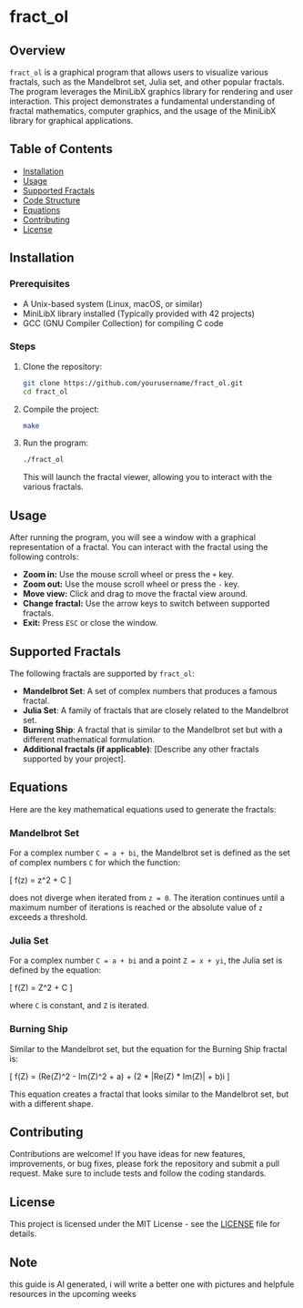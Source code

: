 # fract_ol

## Overview

`fract_ol` is a graphical program that allows users to visualize various fractals, such as the Mandelbrot set, Julia set, and other popular fractals. The program leverages the MiniLibX graphics library for rendering and user interaction. This project demonstrates a fundamental understanding of fractal mathematics, computer graphics, and the usage of the MiniLibX library for graphical applications.

## Table of Contents

- [Installation](#installation)
- [Usage](#usage)
- [Supported Fractals](#supported-fractals)
- [Code Structure](#code-structure)
- [Equations](#equations)
- [Contributing](#contributing)
- [License](#license)

## Installation

### Prerequisites

- A Unix-based system (Linux, macOS, or similar)
- MiniLibX library installed (Typically provided with 42 projects)
- GCC (GNU Compiler Collection) for compiling C code

### Steps

1. Clone the repository:
   ```bash
   git clone https://github.com/yourusername/fract_ol.git
   cd fract_ol
   ```

2. Compile the project:
   ```bash
   make
   ```

3. Run the program:
   ```bash
   ./fract_ol
   ```

   This will launch the fractal viewer, allowing you to interact with the various fractals.

## Usage

After running the program, you will see a window with a graphical representation of a fractal. You can interact with the fractal using the following controls:

- **Zoom in:** Use the mouse scroll wheel or press the `+` key.
- **Zoom out:** Use the mouse scroll wheel or press the `-` key.
- **Move view:** Click and drag to move the fractal view around.
- **Change fractal:** Use the arrow keys to switch between supported fractals.
- **Exit:** Press `ESC` or close the window.

## Supported Fractals

The following fractals are supported by `fract_ol`:

- **Mandelbrot Set**: A set of complex numbers that produces a famous fractal.
- **Julia Set**: A family of fractals that are closely related to the Mandelbrot set.
- **Burning Ship**: A fractal that is similar to the Mandelbrot set but with a different mathematical formulation.
- **Additional fractals (if applicable)**: [Describe any other fractals supported by your project].

## Equations

Here are the key mathematical equations used to generate the fractals:

### Mandelbrot Set

For a complex number `C = a + bi`, the Mandelbrot set is defined as the set of complex numbers `C` for which the function:

\[
f(z) = z^2 + C
\]

does not diverge when iterated from `z = 0`. The iteration continues until a maximum number of iterations is reached or the absolute value of `z` exceeds a threshold.

### Julia Set

For a complex number `C = a + bi` and a point `Z = x + yi`, the Julia set is defined by the equation:

\[
f(Z) = Z^2 + C
\]

where `C` is constant, and `Z` is iterated.

### Burning Ship

Similar to the Mandelbrot set, but the equation for the Burning Ship fractal is:

\[
f(Z) = (Re(Z)^2 - Im(Z)^2 + a) + (2 * |Re(Z) * Im(Z)| + b)i
\]

This equation creates a fractal that looks similar to the Mandelbrot set, but with a different shape.

## Contributing

Contributions are welcome! If you have ideas for new features, improvements, or bug fixes, please fork the repository and submit a pull request. Make sure to include tests and follow the coding standards.

## License

This project is licensed under the MIT License - see the [LICENSE](LICENSE) file for details.
## Note
this guide is AI generated, i will write a better one with pictures and helpfule resources in the upcoming weeks
